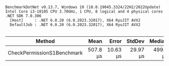 ```

BenchmarkDotNet v0.13.7, Windows 10 (10.0.19045.3324/22H2/2022Update)
Intel Core i3-10105 CPU 3.70GHz, 1 CPU, 8 logical and 4 physical cores
.NET SDK 7.0.306
  [Host]     : .NET 6.0.20 (6.0.2023.32017), X64 RyuJIT AVX2
  DefaultJob : .NET 6.0.20 (6.0.2023.32017), X64 RyuJIT AVX2


```
|                     Method |     Mean |    Error |   StdDev |   Median |   Gen0 | Allocated |
|--------------------------- |---------:|---------:|---------:|---------:|-------:|----------:|
| CheckPermissionS1Benchmark | 507.8 μs | 10.63 μs | 29.97 μs | 499.4 μs | 8.7891 |  29.87 KB |

